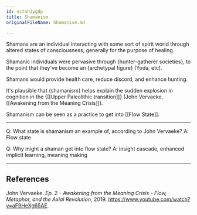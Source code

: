 ```yaml
---
id: nstnh3ygdp
title: Shamanism
originalFileName: Shamanism.md

---
```


Shamans are an individual interacting with some sort of spirit world through altered states of consciousness, generally for the purpose of healing.

Shamanic individuals were pervasive through {hunter-gatherer societies}, to the point that they've become an {archetypal figure} (Yoda, etc).

<!--ID: 1616687823758-->

Shamans would provide health care, reduce discord, and enhance hunting.

It's plausible that {shamanism} helps explain the sudden explosion in cognition in the {[[Upper Paleolithic transition]]} (John Vervaeke, [[Awakening from the Meaning Crisis]]).

<!--ID: 1616687823762-->

Shamanism can be seen as a practice to get into [[Flow State]].

***

Q: What state is shamanism an example of, according to John Vervaeke?
A: Flow state

<!--ID: 1616687823755-->

Q: Why might a shaman get into flow state?
A: insight cascade, enhanced implicit learning, meaning making

<!--ID: 1616691654942-->

***

## References

John Vervaeke. *Ep. 2 - Awakening from the Meaning Crisis - Flow, Metaphor, and the Axial Revolution*, 2019. <https://www.youtube.com/watch?v=aF9HeXg65AE>.
